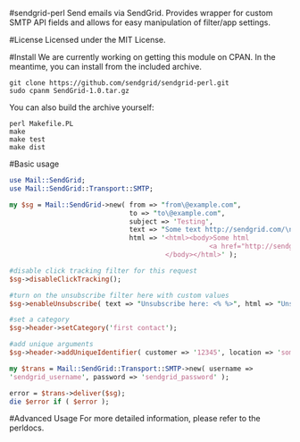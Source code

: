 #sendgrid-perl
Send emails via SendGrid. Provides wrapper for custom SMTP API fields
and allows for easy manipulation of filter/app settings.

#License
Licensed under the MIT License.

#Install
We are currently working on getting this module on CPAN. In the
meantime, you can install from the included archive.

    git clone https://github.com/sendgrid/sendgrid-perl.git
    sudo cpanm SendGrid-1.0.tar.gz

You can also build the archive yourself:
    
    perl Makefile.PL
    make
    make test
    make dist

#Basic usage
```perl
use Mail::SendGrid;
use Mail::SendGrid::Transport::SMTP;

my $sg = Mail::SendGrid->new( from => "from\@example.com",
                              to => "to\@example.com",
                              subject => 'Testing',
                              text => "Some text http://sendgrid.com/\n",
                              html => '<html><body>Some html
                                                  <a href="http://sendgrid.com">SG</a>
                                       </body></html>' );

#disable click tracking filter for this request
$sg->disableClickTracking();

#turn on the unsubscribe filter here with custom values
$sg->enableUnsubscribe( text => "Unsubscribe here: <% %>", html => "Unsubscribe <% here %>" );

#set a category
$sg->header->setCategory('first contact');

#add unique arguments
$sg->header->addUniqueIdentifier( customer => '12345', location => 'somewhere' );

my $trans = Mail::SendGrid::Transport::SMTP->new( username =>
'sendgrid_username', password => 'sendgrid_password' );

error = $trans->deliver($sg);
die $error if ( $error );
```

#Advanced Usage
For more detailed information, please refer to the perldocs.
